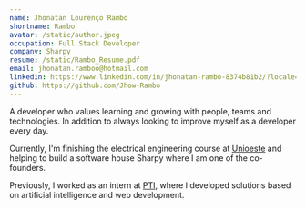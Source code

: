 ```yaml
---
name: Jhonatan Lourenço Rambo
shortname: Rambo
avatar: /static/author.jpeg
occupation: Full Stack Developer
company: Sharpy
resume: /static/Rambo_Resume.pdf
email: jhonatan.ramboo@hotmail.com
linkedin: https://www.linkedin.com/in/jhonatan-rambo-8374b81b2/?locale=en_US
github: https://github.com/Jhow-Rambo
---
```


A developer who values ​​learning and growing with people, teams and technologies. In addition to always looking to improve myself as a developer every day.

Currently, I'm finishing the electrical engineering course at [Unioeste](https://www.unioeste.br/portal/) and helping to build a software house Sharpy where I am one of the co-founders.

Previously, I worked as an intern at [PTI](https://www.pti.org.br/), where I developed solutions based on artificial intelligence and web development.
